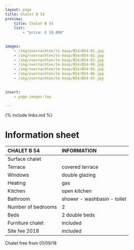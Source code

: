 ```yaml
---
layout: page
title: Chalet B 54
preview: 
    title: Chalet B 54
    list:
        - "price: € 19.000"
        
        
images:
    - /img/overnachten/te-koop/B54/B54-01.jpg
    - /img/overnachten/te-koop/B54/B54-02.jpg
    - /img/overnachten/te-koop/B54/B54-03.jpg
    - /img/overnachten/te-koop/B54/B54-04.jpg
    - /img/overnachten/te-koop/B54/B54-05.jpg
    - /img/overnachten/te-koop/B54/B54-06.jpg
    - /img/overnachten/te-koop/B54/B54-07.jpg
    
    
insert:
    - page-images-top
    
---
```


{% include links.md %}



# Information sheet

CHALET B 54                | INFORMATION       | 
:---------------------------|:------------|
Surface chalet          |
Terrace                      |covered terrace 
Windows                       |double glazing
Heating          | gas
Kitchen                     |open kitchen
Bathroom                   |shower - washbasin - toilet
Number of bedrooms         |2
Beds            |2 double beds
Furniture chalet             |included
Site fee 2018  |included

Chalet free from 01/09/18
